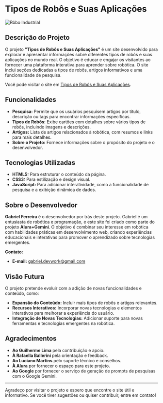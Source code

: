 # Tipos de Robôs e Suas Aplicações

![![Rôbo Industrial](https://github.com/user-attachments/assets/864c31fe-f535-4e86-95cd-34d5b1a9afa2)
](https://example.com/imagem-robotica.jpg)

## Descrição do Projeto

O projeto **"Tipos de Robôs e Suas Aplicações"** é um site desenvolvido para explorar e apresentar informações sobre diferentes tipos de robôs e suas aplicações no mundo real. O objetivo é educar e engajar os visitantes ao fornecer uma plataforma interativa para aprender sobre robótica. O site inclui seções dedicadas a tipos de robôs, artigos informativos e uma funcionalidade de pesquisa.

Você pode visitar o site em [Tipos de Robôs e Suas Aplicações](https://mundo-robotico.vercel.app/).

## Funcionalidades

- **Pesquisa:** Permite que os usuários pesquisem artigos por título, descrição ou tags para encontrar informações específicas.
- **Tipos de Robôs:** Exibe cartões com detalhes sobre vários tipos de robôs, incluindo imagens e descrições.
- **Artigos:** Lista de artigos relacionados à robótica, com resumos e links para mais detalhes.
- **Sobre o Projeto:** Fornece informações sobre o propósito do projeto e o desenvolvedor.

## Tecnologias Utilizadas

- **HTML5:** Para estruturar o conteúdo da página.
- **CSS3:** Para estilização e design visual.
- **JavaScript:** Para adicionar interatividade, como a funcionalidade de pesquisa e a exibição dinâmica de dados.

## Sobre o Desenvolvedor

**Gabriel Ferreira** é o desenvolvedor por trás deste projeto. Gabriel é um entusiasta de robótica e programação, e este site foi criado como parte do projeto **Alura+Gemini**. O objetivo é combinar seu interesse em robótica com habilidades práticas em desenvolvimento web, criando experiências educacionais e interativas para promover o aprendizado sobre tecnologias emergentes.

**Contato:**
- **E-mail:** [gabriel.devwork@gmail.com](mailto:gabriel.devwork@gmail.com)

## Visão Futura

O projeto pretende evoluir com a adição de novas funcionalidades e conteúdo, como:
- **Expansão do Conteúdo:** Incluir mais tipos de robôs e artigos relevantes.
- **Recursos Interativos:** Incorporar novas tecnologias e elementos interativos para melhorar a experiência do usuário.
- **Integração de Novas Tecnologias:** Adicionar suporte para novas ferramentas e tecnologias emergentes na robótica.

## Agradecimentos

- **Ao Guilherme Lima** pela contribuição e apoio.
- **À Rafaella Ballerini** pela orientação e feedback.
- **Ao Luciano Martins** pelo suporte técnico e conselhos.
- **À Alura** por fornecer o espaço para este projeto.
- **Ao Google** por fornecer o serviço de geração de prompts de pesquisas com o Google Gemini.

---

Agradeço por visitar o projeto e espero que encontre o site útil e informativo. Se você tiver sugestões ou quiser contribuir, entre em contato!

